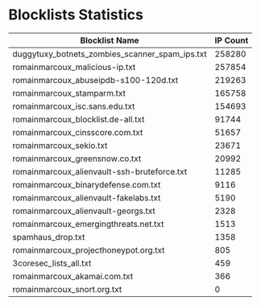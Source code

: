 # Blocklists Statistics
| Blocklist Name | IP Count |
|----|----|
| duggytuxy_botnets_zombies_scanner_spam_ips.txt | 258280 |
| romainmarcoux_malicious-ip.txt | 257854 |
| romainmarcoux_abuseipdb-s100-120d.txt | 219263 |
| romainmarcoux_stamparm.txt | 165758 |
| romainmarcoux_isc.sans.edu.txt | 154693 |
| romainmarcoux_blocklist.de-all.txt | 91744 |
| romainmarcoux_cinsscore.com.txt | 51657 |
| romainmarcoux_sekio.txt | 23671 |
| romainmarcoux_greensnow.co.txt | 20992 |
| romainmarcoux_alienvault-ssh-bruteforce.txt | 11285 |
| romainmarcoux_binarydefense.com.txt | 9116 |
| romainmarcoux_alienvault-fakelabs.txt | 5190 |
| romainmarcoux_alienvault-georgs.txt | 2328 |
| romainmarcoux_emergingthreats.net.txt | 1513 |
| spamhaus_drop.txt | 1358 |
| romainmarcoux_projecthoneypot.org.txt | 805 |
| 3coresec_lists_all.txt | 459 |
| romainmarcoux_akamai.com.txt | 366 |
| romainmarcoux_snort.org.txt | 0 |
